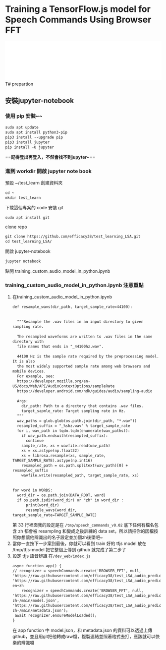 # Training a TensorFlow.js model for Speech Commands Using Browser FFT
<img src="./markups/info-markup.svg"></img><br>
T# prepartion
## 安裝jupyter-notebook
### 使用 pip 安裝~~
```
sudo apt update
sudo apt install python3-pip
pip3 install --upgrade pip
pip3 install jupyter
pip install -U jupyter
```

==**記得登出再登入，不然會找不到jupyter~**==

### 進到 workdir 開啟 jupyter note book
預設 ~/test_learn
創建資料夾
```
cd ~
mkdir test_learn
```
下載這個專案的 code
安裝 git
```
sudo apt install git
```
clone repo
```
git clone https://github.com/efficacy38/test_learning_LSA.git
cd test_learning_LSA/
```
開啟 jupyter-notebook
```
jupyter notebook
```
點開 training_custom_audio_model_in_python.ipynb

### training_custom_audio_model_in_python.ipynb 注意重點
1. 在training_custom_audio_model_in_python.ipynb
    ```python=
    def resample_wavs(dir_path, target_sample_rate=44100):


      """Resample the .wav files in an input directory to given sampling rate.

      The resampled waveforms are written to .wav files in the same directory with
      file names that ends in "_44100hz.wav".

      44100 Hz is the sample rate required by the preprocessing model. It is also
      the most widely supported sample rate among web browsers and mobile devices.
      For example, see:
      https://developer.mozilla.org/en-US/docs/Web/API/AudioContextOptions/sampleRate
      https://developer.android.com/ndk/guides/audio/sampling-audio

      Args:
        dir_path: Path to a directory that contains .wav files.
        target_sapmle_rate: Target sampling rate in Hz.
      """
      wav_paths = glob.glob(os.path.join(dir_path, "*.wav"))
      resampled_suffix = "_%shz.wav" % target_sample_rate
      for i, wav_path in tqdm.tqdm(enumerate(wav_paths)):
        if wav_path.endswith(resampled_suffix):
          continue
        sample_rate, xs = wavfile.read(wav_path)
        xs = xs.astype(np.float32)
        xs = librosa.resample(xs, sample_rate, TARGET_SAMPLE_RATE).astype(np.int16)
        resampled_path = os.path.splitext(wav_path)[0] + resampled_suffix
        wavfile.write(resampled_path, target_sample_rate, xs)


    for word in WORDS:
      word_dir = os.path.join(DATA_ROOT, word)
      if os.path.isdir(word_dir) or "zh" in word_dir :
          print(word_dir)
          resample_wavs(word_dir, target_sample_rate=TARGET_SAMPLE_RATE)
    ```
    第 33 行裡面我的設定是在 `/tmp/speech_commands_v0.02` 底下任何有檔名包含 zh 都會被 resampling 和變成之後訓練的 data set，所以請把你的因檔按照你想讓他辨識出的名子設定並加個zh後墜吧~
2. 當你一直按下一步案到最後，你就可以看到 train 好的 tfjs model 放在 /tmp/tfjs-model 把它整個上傳到 github 就完成了第二步了
3. 設定 tfjs 語音辨識
    在`/dev_web/index.js`
    ```jsx=
    async function app() {
    // recognizer = speechCommands.create('BROWSER_FFT', null, 'https://raw.githubusercontent.com/efficacy38/test_LSA_audio_predict/main/model.json', 'https://raw.githubusercontent.com/efficacy38/test_LSA_audio_predict/main/metadata.json');  en+zh
        recognizer = speechCommands.create('BROWSER_FFT', null, 'https://raw.githubusercontent.com/efficacy38/test_LSA_audio_predict-zh-/main/model.json', 'https://raw.githubusercontent.com/efficacy38/test_LSA_audio_predict-zh-/main/metadata.json');
     await recognizer.ensureModelLoaded();
    }
    ```
    在 app function 中 model.json，和 metadata.json 的資料可以透過上傳github，並且用git把他轉成raw檔，複製連結並照著格式去打，應該就可以快樂的辨識囉
